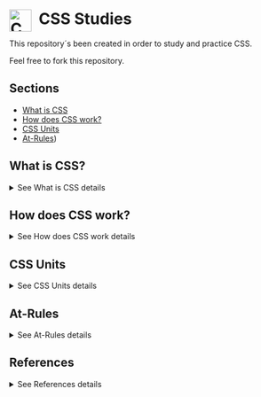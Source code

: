 # CSS Studies <img align="left" alt="CSS3 logo" title="CSS 3" width="40px" src="https://cdn.jsdelivr.net/gh/devicons/devicon/icons/css3/css3-original.svg" style="padding-right:10px;" />
This repository´s been created in order to study and practice CSS.

Feel free to fork this repository.

## Sections 

* [What is CSS](#what-is-css.)
* [How does CSS work?](#how-does-css-work)
* [CSS Units](#css-units)
* [At-Rules](#at-rules))


## What is CSS?

<details>
<summary>See What is CSS details</summary>

CSS stands for Cascading Style Sheets language and is used to stylize elements written in a markup language such as HTML. It separates the content from the visual representation of the site. The relation between HTML and CSS is strongly tied together since HTML is the very foundation of a site and CSS is all of the aesthetics of an entire website.

</details>

## How does CSS work?

<details>
<summary>See How does CSS work details</summary>

CSS uses a simple English based syntax with a set of rules that govern it. Like we’ve mentioned before, HTML was never intended to use style elements, only the markup of the page. It was created to merely describe the content. 

For example: 

```
<p>This is a paragraph.</p>
```

But how do you style the paragraph? The CSS syntax structure is pretty simple. It has a selector and a declaration block. You select an element and then declare what you want to do with it. Pretty straightforward, right?

However, there are rules you have to remember. The structure rules are pretty simple, so don’t worry.

The selector points to the HTML elements you want to style. The declaration block contains one or more declarations separated by semicolons.

Each declaration includes a CSS property name and a value, separated by a colon. A CSS declaration always ends with a semicolon, and declaration blocks are surrounded by curly braces.

Let’s look at an example:

All of the `<p>` elements will be colored blue and bolded.

```css
<head>
<style>

p {
  color: blue;
  font-weight: bold;
}

</style>
</head>
```
</details>

## CSS Units

<details>
<summary>See CSS Units details</summary>

CSS has several different units for expressing a length.

Many CSS properties take "length" values, such as width, margin, padding, font-size, etc.

**Length** is a number followed by a length unit, such as **10px**, **2em**, **4rem** etc.

## CSS Units - Absolute Lengths

The absolute length units are fixed and a length expressed in any of these will appear as exactly that size.

Absolute length units are not recommended for use on screen, because screen sizes vary so much. However, they can be used if the output medium is known, such as for print layout.

</details>

## At-Rules

<details>
<summary>See At-Rules details</summary>

  @media defines a media query

  @support checks browser support

  @import imports an external stylesheet 

  @keyframes defines steps in an animation

  
</details>


## References

<details>
<summary>See References details</summary>

`W3 Schools`

[CSS Tutorial | W3 Schools](https://www.w3schools.com/css/default.asp)

`MDN Web Docs`

[CSS: Cascading Style Sheets | MDN](https://developer.mozilla.org/en-US/docs/Web/CSS)

</details>
